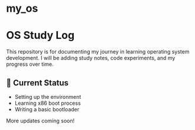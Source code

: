 # my_os

# OS Study Log

This repository is for documenting my journey in learning operating system development.
I will be adding study notes, code experiments, and my progress over time.

## 🔧 Current Status
- Setting up the environment
- Learning x86 boot process
- Writing a basic bootloader

More updates coming soon!
